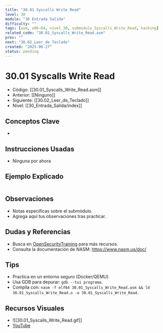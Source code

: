 ```yaml
---
title: "30.01 Syscalls Write Read"
level: 30
module: "30 Entrada Salida"
difficulty: ""
tags: [asm, x86-64, nivel_30, submodulo_Syscalls_Write_Read, hacking]
related_code: "30.01_Syscalls_Write_Read.asm"
prev: ""
next: "30.02_Leer_de_Teclado"
created: "2025-06-27"
status: pending
---
```


# 30.01 Syscalls Write Read

- Código: [[30.01_Syscalls_Write_Read.asm]]  
- Anterior: [[Ninguno]]  
- Siguiente: [[30.02_Leer_de_Teclado]]  
- Nivel: [[30_Entrada_Salida/index]]  

## Conceptos Clave
- 

## Instrucciones Usadas
- Ninguna por ahora

## Ejemplo Explicado
```asm

```

## Observaciones
- Notas específicas sobre el submódulo.
- Agrega aquí tus observaciones tras practicar.

## Dudas y Referencias
- Busca en [OpenSecurityTraining](https://opensecuritytraining.info/) para más recursos.
- Consulta la documentación de NASM: https://www.nasm.us/doc/

## Tips
- Practica en un entorno seguro (Docker/QEMU).
- Usa GDB para depurar: `gdb --tui programa`.
- Compila con: `nasm -f elf64 30.01_Syscalls_Write_Read.asm && ld 30.01_Syscalls_Write_Read.o -o 30.01_Syscalls_Write_Read`.

## Recursos Visuales
- ![[30.01_Syscalls_Write_Read.gif]]  
- [YouTube](https://youtube.com/placeholder)
